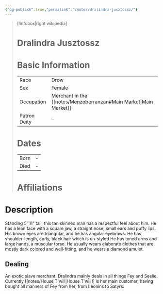 ```yaml
---
{"dg-publish":true,"permalink":"/notes/dralindra-jusztossz/"}
---
```


> [!infobox|right wikipedia]
> # Dralindra Jusztossz
># Basic Information
> |  |   |
> | ---- | --- |
> | Race | Drow |
> | Sex | Female |
> | Occupation | Merchant in the [[notes/Menzoberranzan#Main Market\|Main Market]] |
> | Patron Deity | - |
> # Dates
>  |  |   |
> | ---- | --- |
> | Born | - |
> | Died | - |
> # Affiliations


# Description
Standing 5' 11" tall, this tan skinned man has a respectful feel about him.
He has a lean face with a square jaw, a straight nose, small ears and puffy lips. His brown eyes are triangular, and he has angular eyebrows.
He has shoulder-length, curly, black hair which is un-styled  He has toned arms and large hands, a muscular torso.  He usually wears elaborate clothes that are mostly dark colored and well-fitting, and he wears a diamond amulet.

## Dealing
An exotic slave merchant, Dralindra  mainly deals in all things Fey and Seelie. Currently [[notes/House T'will\|House T'will]] is her main customer, having bought all manners of Fey from her, from Leonins to Satyrs.